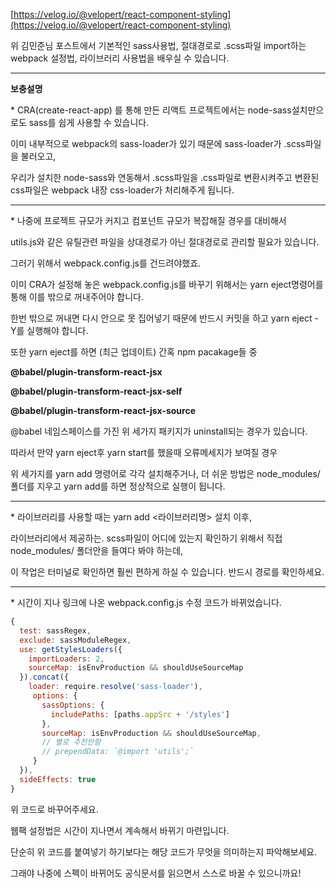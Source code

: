 [https://velog.io/@velopert/react-component-styling](https://velog.io/@velopert/react-component-styling)

위 김민준님 포스트에서 기본적인 sass사용법, 절대경로로 .scss파일 import하는 webpack 설정법, 라이브러리 사용법을 배우실 수 있습니다.

---

**보충설명**

\* CRA\(create-react-app\) 를 통해 만든 리액트 프로젝트에서는 node-sass설치만으로도 sass를 쉽게 사용할 수 있습니다.

이미 내부적으로 webpack의 sass-loader가 있기 때문에 sass-loader가 .scss파일을 불러오고,

우리가 설치한 node-sass와 연동해서 .scss파일을 .css파일로 변환시켜주고 변환된 css파일은 webpack 내장 css-loader가 처리해주게 됩니다.

---

\* 나중에 프로젝트 규모가 커지고 컴포넌트 규모가 복잡해질 경우를 대비해서

utils.js와 같은 유틸관련 파일을 상대경로가 아닌 절대경로로 관리할 필요가 있습니다.

그러기 위해서 webpack.config.js를 건드려야했죠.

이미 CRA가 설정해 놓은 webpack.config.js를 바꾸기 위해서는 yarn eject명령어를 통해 이를 밖으로 꺼내주어야 합니다.

한번 밖으로 꺼내면 다시 안으로 못 집어넣기 때문에 반드시 커밋을 하고 yarn eject - Y를 실행해야 합니다.

또한 yarn eject를 하면 \(최근 업데이트\) 간혹 npm pacakage들 중

**@babel/plugin-transform-react-jsx**

**@babel/plugin-transform-react-jsx-self**

**@babel/plugin-transform-react-jsx-source**

@babel 네임스페이스를 가진 위 세가지 패키지가 uninstall되는 경우가 있습니다.

따라서 만약 yarn eject후 yarn start를 했을때 오류메세지가 보여질 경우

위 세가지를 yarn add 명령어로 각각 설치해주거나, 더 쉬운 방법은 node\_modules/ 폴더를 지우고 yarn add를 하면 정상적으로 실행이 됩니다.

---

\* 라이브러리를 사용할 때는 yarn add &lt;라이브러리명&gt; 설치 이후,

라이브러리에서 제공하는. scss파일이 어디에 있는지 확인하기 위해서 직접 node\_modules/ 폴더안을 들여다 봐야 하는데,

이 작업은 터미널로 확인하면 훨씬 편하게 하실 수 있습니다. 반드시 경로를 확인하세요.

---

\* 시간이 지나 링크에 나온 webpack.config.js 수정 코드가 바뀌었습니다.

```js
{
  test: sassRegex,
  exclude: sassModuleRegex,
  use: getStylesLoaders({
    importLoaders: 2,
    sourceMap: isEnvProduction && shouldUseSourceMap
  }).concat({
    loader: require.resolve('sass-loader'),
     options: {
       sassOptions: {
         includePaths: [paths.appSrc + '/styles']
       },
       sourceMap: isEnvProduction && shouldUseSourceMap,
       // 별로 추천안함
       // prependData: `@import 'utils';`
     }
  }),
  sideEffects: true
}
```

위 코드로 바꾸어주세요.

웹팩 설정법은 시간이 지나면서 계속해서 바뀌기 마련입니다.

단순히 위 코드를 붙여넣기 하기보다는 해당 코드가 무엇을 의미하는지 파악해보세요.

그래야 나중에 스펙이 바뀌어도 공식문서를 읽으면서 스스로 바꿀 수 있으니까요!

